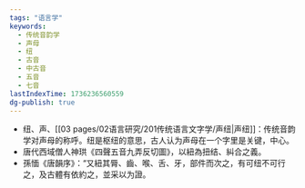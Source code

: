 ```yaml
---
tags: "语言学"
keywords:
  - 传统音韵学
  - 声母
  - 纽
  - 古音
  - 中古音
  - 五音
  - 七音
lastIndexTime: 1736236560559
dg-publish: true
---
```


- 纽、声、[[03 pages/02语言研究/201传统语言文字学/声纽\|声纽]]：传统音韵学对声母的称呼。纽是枢纽的意思，古人认为声母在一个字里是关键，中心。
- 唐代西域僧人神珙《四聲五音九弄反切圖》，以紐為扭结、糾合之義。
- 孫愐《唐韻序》：“又紐其脣、齒、喉、舌、牙，部件而次之，有可纽不可行之，及古體有依約之，並采以为證。
